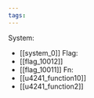 ```yaml
---
tags:
---
```

System:
- [[system_0]]
Flag:
- [[flag_10012]]
- [[flag_10011]]
Fn:
- [[u4241_function10]]
- [[u4241_function2]]
